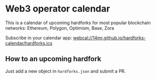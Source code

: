 # Web3 operator calendar
This is a calendar of upcoming hardforks for most popular blockchain networks: Ethereum, Polygon, Optimism, Base, Zora

Subscribe in your calendar app: [webcal://14mr.github.io/hardforks-calendar/hardforks.ics](webcal://14mr.github.io/hardforks-calendar/hardforks.ics)

## How to an upcoming hardfork
Just add a new object in `hardforks.json` and submit a PR.